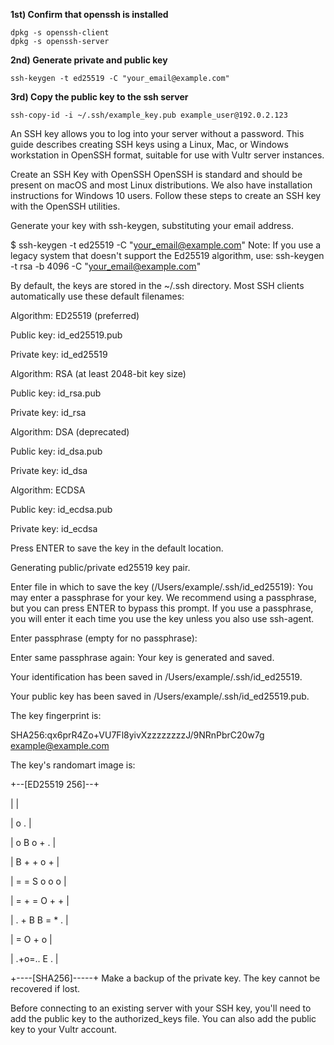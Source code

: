 **1st) Confirm that openssh is installed**

	dpkg -s openssh-client
	dpkg -s openssh-server

**2nd) Generate private and public key**

    ssh-keygen -t ed25519 -C "your_email@example.com"

**3rd) Copy the public key to the ssh server**

    ssh-copy-id -i ~/.ssh/example_key.pub example_user@192.0.2.123

An SSH key allows you to log into your server without a password. This guide describes creating SSH keys using a Linux, Mac, or Windows workstation in OpenSSH format, suitable for use with Vultr server instances.

Create an SSH Key with OpenSSH
OpenSSH is standard and should be present on macOS and most Linux distributions. We also have installation instructions for Windows 10 users. Follow these steps to create an SSH key with the OpenSSH utilities.

Generate your key with ssh-keygen, substituting your email address.

 $ ssh-keygen -t ed25519 -C "your_email@example.com"
Note: If you use a legacy system that doesn't support the Ed25519 algorithm, use: ssh-keygen -t rsa -b 4096 -C "your_email@example.com"

By default, the keys are stored in the ~/.ssh directory. Most SSH clients automatically use these default filenames:

Algorithm: ED25519 (preferred)

Public key: id_ed25519.pub

Private key: id_ed25519

Algorithm: RSA (at least 2048-bit key size)

Public key: id_rsa.pub

Private key: id_rsa

Algorithm: DSA (deprecated)

Public key: id_dsa.pub

Private key: id_dsa

Algorithm: ECDSA

Public key: id_ecdsa.pub

Private key: id_ecdsa

Press ENTER to save the key in the default location.

Generating public/private ed25519 key pair.

Enter file in which to save the key (/Users/example/.ssh/id_ed25519):
You may enter a passphrase for your key. We recommend using a passphrase, but you can press ENTER to bypass this prompt. If you use a passphrase, you will enter it each time you use the key unless you also use ssh-agent.

Enter passphrase (empty for no passphrase):

Enter same passphrase again:
Your key is generated and saved.

Your identification has been saved in /Users/example/.ssh/id_ed25519.

Your public key has been saved in /Users/example/.ssh/id_ed25519.pub.

The key fingerprint is:

SHA256:qx6prR4Zo+VU7Fl8yivXzzzzzzzzJ/9NRnPbrC20w7g example@example.com

The key's randomart image is:

+--[ED25519 256]--+

|                 |

|     o .         |

|    o B o + .    |

|     B + + o +   |

|    = = S o o o  |

|   = + = O + +   |

|  . + B B = * .  |

|     = O   + o   |

|   .+o=.. E .    |

+----[SHA256]-----+
Make a backup of the private key. The key cannot be recovered if lost.

Before connecting to an existing server with your SSH key, you'll need to add the public key to the authorized_keys file. You can also add the public key to your Vultr account.